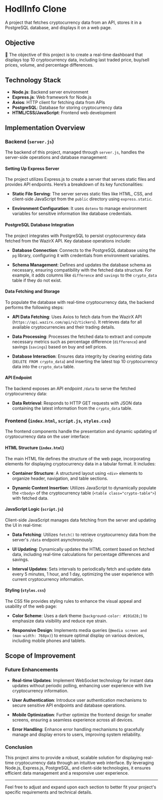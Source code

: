 # HodlInfo Clone

A project that fetches cryptocurrency data from an API, stores it in a PostgreSQL database, and displays it on a web page.

## Objective

🎯 The objective of this project is to create a real-time dashboard that displays top 10 cryptocurrency data, including last traded price, buy/sell prices, volume, and percentage differences.

## Technology Stack

- **Node.js**: Backend server environment
- **Express.js**: Web framework for Node.js
- **Axios**: HTTP client for fetching data from APIs
- **PostgreSQL**: Database for storing cryptocurrency data
- **HTML/CSS/JavaScript**: Frontend web development

## Implementation Overview

### Backend (`server.js`)

The backend of this project, managed through `server.js`, handles the server-side operations and database management:

#### Setting Up Express Server

The project utilizes Express.js to create a server that serves static files and provides API endpoints. Here’s a breakdown of its key functionalities:

- **Static File Serving**: The server serves static files like HTML, CSS, and client-side JavaScript from the `public` directory using `express.static`.

- **Environment Configuration**: It uses `dotenv` to manage environment variables for sensitive information like database credentials.

#### PostgreSQL Database Integration

The project integrates with PostgreSQL to persist cryptocurrency data fetched from the WazirX API. Key database operations include:

- **Database Connection**: Connects to the PostgreSQL database using the `pg` library, configuring it with credentials from environment variables.

- **Schema Management**: Defines and updates the database schema as necessary, ensuring compatibility with the fetched data structure. For example, it adds columns like `difference` and `savings` to the `crypto_data` table if they do not exist.

#### Data Fetching and Storage

To populate the database with real-time cryptocurrency data, the backend performs the following steps:

- **API Data Fetching**: Uses Axios to fetch data from the WazirX API (`https://api.wazirx.com/api/v2/tickers`). It retrieves data for all available cryptocurrencies and their trading details.

- **Data Processing**: Processes the fetched data to extract and compute necessary metrics such as percentage difference (`difference`) and savings (`savings`) based on buy and sell prices.

- **Database Interaction**: Ensures data integrity by clearing existing data (`DELETE FROM crypto_data`) and inserting the latest top 10 cryptocurrency data into the `crypto_data` table.

#### API Endpoint

The backend exposes an API endpoint `/data` to serve the fetched cryptocurrency data:

- **Data Retrieval**: Responds to HTTP GET requests with JSON data containing the latest information from the `crypto_data` table.

### Frontend (`index.html`, `script.js`, `styles.css`)

The frontend components handle the presentation and dynamic updating of cryptocurrency data on the user interface:

#### HTML Structure (`index.html`)

The main HTML file defines the structure of the web page, incorporating elements for displaying cryptocurrency data in a tabular format. It includes:

- **Container Structure**: A structured layout using `<div>` elements to organize header, navigation, and table sections.

- **Dynamic Content Insertion**: Utilizes JavaScript to dynamically populate the `<tbody>` of the cryptocurrency table (`<table class="crypto-table">`) with fetched data.

#### JavaScript Logic (`script.js`)

Client-side JavaScript manages data fetching from the server and updating the UI in real-time:

- **Data Fetching**: Utilizes `fetch()` to retrieve cryptocurrency data from the server's `/data` endpoint asynchronously.

- **UI Updating**: Dynamically updates the HTML content based on fetched data, including real-time calculations for percentage differences and savings.

- **Interval Updates**: Sets intervals to periodically fetch and update data every 5 minutes, 1 hour, and 1 day, optimizing the user experience with current cryptocurrency information.

#### Styling (`styles.css`)

The CSS file provides styling rules to enhance the visual appeal and usability of the web page:

- **Color Scheme**: Uses a dark theme (`background-color: #191d28;`) to emphasize data visibility and reduce eye strain.

- **Responsive Design**: Implements media queries (`@media screen and (max-width: 768px)`) to ensure optimal display on various devices, including mobile phones and tablets.

## Scope of Improvement

### Future Enhancements

- **Real-time Updates**: Implement WebSocket technology for instant data updates without periodic polling, enhancing user experience with live cryptocurrency information.

- **User Authentication**: Introduce user authentication mechanisms to secure sensitive API endpoints and database operations.

- **Mobile Optimization**: Further optimize the frontend design for smaller screens, ensuring a seamless experience across all devices.

- **Error Handling**: Enhance error handling mechanisms to gracefully manage and display errors to users, improving system reliability.

### Conclusion

This project aims to provide a robust, scalable solution for displaying real-time cryptocurrency data through an intuitive web interface. By leveraging Node.js, Express.js, PostgreSQL, and client-side technologies, it ensures efficient data management and a responsive user experience.

---

Feel free to adjust and expand upon each section to better fit your project's specific requirements and technical details.
